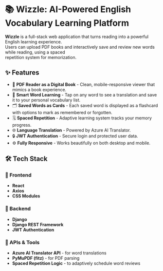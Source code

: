 # 📚 Wizzle: AI-Powered English Vocabulary Learning Platform

**Wizzle** is a full-stack web application that turns reading into a powerful English learning experience.  
Users can upload PDF books and interactively save and review new words while reading, using a spaced  
repetition system for memorization.

## ✨ Features

- 📖 **PDF Reader as a Digital Book** - Clean, mobile-responsive viewer that mimics a book experience.
- 🧠 **Smart Word Learning** - Tap on any word to see a translation and save it to your personal vocabulary list.
- 🗂️ **Saved Words as Cards** - Each saved word is displayed as a flashcard with options to mark as remembered or forgotten.
- 🗓️ **Spaced Repetition** - Adaptive learning system tracks your memory progress.
- 🌐 **Language Translation** - Powered by Azure AI Translator.
- 🔒 **JWT Authentication** - Secure login and protected user data.
- ⚙️ **Fully Responsive** - Works beautifully on both desktop and mobile.

## 🛠️ Tech Stack

### 🔗 Frontend
- **React**
- **Axios**
- **CSS Modules**

### 🔗 Backend
- **Django**
- **Django REST Framework**
- **JWT Authentication**

### 🔗 APIs & Tools
- **Azure AI Translator API** - for word translations
- **PyMuPDF (fitz)** - for PDF parsing
- **Spaced Repetition Logic** - to adaptively schedule word reviews

